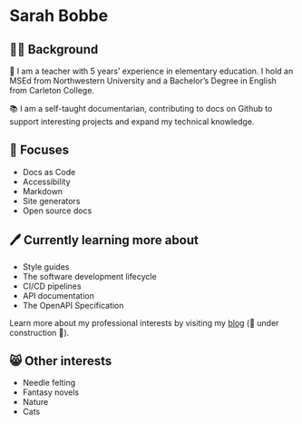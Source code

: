 # Sarah Bobbe

## 👩‍🏫 Background

🍎 I am a teacher with 5 years’ experience in elementary education. I hold an MSEd from Northwestern University and a Bachelor’s Degree in English from Carleton College. 

📚 I am a self-taught documentarian, contributing to docs on Github to support interesting projects and expand my technical knowledge.

## 🔭 Focuses

- Docs as Code
- Accessibility
- Markdown
- Site generators
- Open source docs

## 🖊 Currently learning more about

- Style guides
- The software development lifecycle
- CI/CD pipelines
- API documentation 
- The OpenAPI Specification

Learn more about my professional interests by visiting my [blog](https://github.com/SBobbe/blog-posts) (🚧 under construction 🚧).

## 😸 Other interests

- Needle felting
- Fantasy novels
- Nature
- Cats


